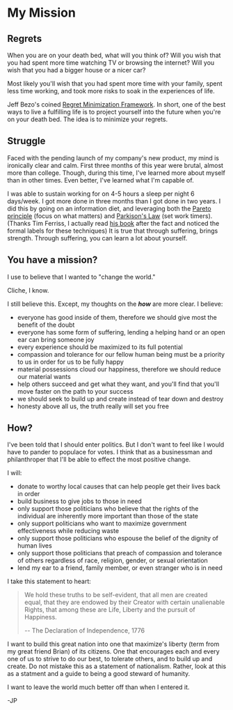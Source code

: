 <!--
publish: 2012-04-20
author: JP Richardson
tags: death, mission, regrets
-->

My Mission
==========

Regrets
-------

When you are on your death bed, what will you think of? Will you wish that you had spent more time watching TV or browsing the internet? Will you wish that you had a bigger house or a nicer car? 

Most likely you'll wish that you had spent more time with your family, spent less time working, and took more risks to soak in the experiences of life.

Jeff Bezo's coined [Regret Minimization Framework][rmf]. In short, one of the best ways to live a fulfilling life is to project yourself into the future when you're on your death bed. The idea is to minimize your regrets.



Struggle
--------

Faced with the pending launch of my company's new product, my mind is ironically clear and calm. First three months of this year were brutal, almost more than college. Though, during this time, I've learned more about myself than in other times. Even better, I've learned what I'm capable of. 

I was able to sustain working for on 4-5 hours a sleep per night 6 days/week. I got more done in three months than I got done in two years. I did this by going on an information diet, and leveraging both the [Pareto principle][pp] (focus on what matters) and [Parkison's Law][pl] (set work timers). (Thanks Tim Ferriss, I actually read [his book][4] after the fact and noticed the formal labels for these techniques) It is true that through suffering, brings strength. Through suffering, you can learn a lot about yourself.



You have a mission?
-------------------

I use to believe that I wanted to "change the world." 

Cliche, I know.

I still believe this. Except, my thoughts on the **_how_** are more clear. I believe:

* everyone has good inside of them, therefore we should give most the benefit of the doubt
* everyone has some form of suffering, lending a helping hand or an open ear can bring someone joy
* every experience should be maximized to its full potential
* compassion and tolerance for our fellow human being must be a priority to us in order for us to be fully happy
* material possessions cloud our happiness, therefore we should reduce our material wants
* help others succeed and get what they want, and you'll find that you'll move faster on the path to your success
* we should seek to build up and create instead of tear down and destroy
* honesty above all us, the truth really will set you free


How?
----

I've been told that I should enter politics. But I don't want to feel like I would have to pander to populace for votes. I think that as a businessman and philanthroper that I'll be able to effect the most positive change.

I will:

* donate to worthy local causes that can help people get their lives back in order
* build business to give jobs to those in need
* only support those politicians who believe that the rights of the individual are inherently more important than those of the state
* only support politicians who want to maximize government effectiveness while reducing waste
* only support those politicians who espouse the belief of the dignity of human lives
* only support those politicians that preach of compassion and tolerance of others regardless of race, religion, gender, or sexual orientation
* lend my ear to a friend, family member, or even stranger who is in need


I take this statement to heart:

> We hold these truths to be self-evident, that all men are created equal, that they are endowed by their Creator with certain unalienable Rights, that among these are Life, Liberty and the pursuit of Happiness.
> 
> -- The Declaration of Independence, 1776

I want to build this great nation into one that maximize's liberty (term from my great friend Brian) of its citizens. One that encourages each and every one of us to strive to do our best, to tolerate others, and to build up and create. Do not mistake this as a statement of nationalism. Rather, look at this as a statment and a guide to being a good steward of humanity.

I want to leave the world much better off than when I entered it.


-JP



[rmf]: http://loudjet.com/a/regret-minimization-framework
[pl]: http://en.wikipedia.org/wiki/Parkinson's_law
[pp]: http://en.wikipedia.org/wiki/Pareto_principle
[4]: http://www.fourhourworkweek.com/
